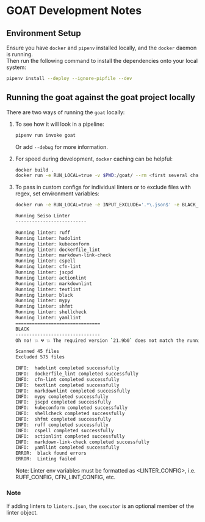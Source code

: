 # GOAT Development Notes

## Environment Setup

Ensure you have `docker` and `pipenv` installed locally, and the `docker` daemon is running.  
Then run the following command to install the dependencies onto your local system:  

```bash
pipenv install --deploy --ignore-pipfile --dev 
```

## Running the goat against the goat project locally

There are two ways of running the `goat` locally:

1. To see how it will look in a pipeline:

    ```bash
    pipenv run invoke goat
    ```

    Or add `--debug` for more information.

2. For speed during development, `docker` caching can be helpful:

    ```bash
    docker build .
    docker run -e RUN_LOCAL=true -v $PWD:/goat/ --rm <first several character of the hash output from the build step>
    ```

3. To pass in custom configs for individual linters or to exclude files with regex, set environment variables:

    ```bash
    docker run -e RUN_LOCAL=true -e INPUT_EXCLUDE='.*\.json$' -e BLACK_CONFIG='--required-version 21.9b0' -v $PWD:/goat/ --rm <hash>

    Running Seiso Linter
    --------------------------

    Running linter: ruff
    Running linter: hadolint
    Running linter: kubeconform
    Running linter: dockerfile_lint
    Running linter: markdown-link-check
    Running linter: cspell
    Running linter: cfn-lint
    Running linter: jscpd
    Running linter: actionlint
    Running linter: markdownlint
    Running linter: textlint
    Running linter: black
    Running linter: mypy
    Running linter: shfmt
    Running linter: shellcheck
    Running linter: yamllint
    ===============================
    BLACK
    -------------------------------
    Oh no! 💥 💔 💥 The required version `21.9b0` does not match the running version `23.3.0`!

    Scanned 45 files
    Excluded 575 files

    INFO:  hadolint completed successfully
    INFO:  dockerfile_lint completed successfully
    INFO:  cfn-lint completed successfully
    INFO:  textlint completed successfully
    INFO:  markdownlint completed successfully
    INFO:  mypy completed successfully
    INFO:  jscpd completed successfully
    INFO:  kubeconform completed successfully
    INFO:  shellcheck completed successfully
    INFO:  shfmt completed successfully
    INFO:  ruff completed successfully
    INFO:  cspell completed successfully
    INFO:  actionlint completed successfully
    INFO:  markdown-link-check completed successfully
    INFO:  yamllint completed successfully
    ERROR:  black found errors
    ERROR:  Linting failed
    ```

    Note: Linter env variables must be formatted as <LINTER_CONFIG>, i.e. RUFF_CONFIG, CFN_LINT_CONFIG, etc.

### Note

If adding linters to `linters.json`, the `executor` is an optional member of the linter object.
